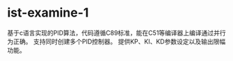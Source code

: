 # ist-examine-1

基于c语言实现的PID算法，代码遵循C89标准，能在C51等编译器上编译通过并行为正确。
支持同时创建多个PID控制器。
提供KP、KI、KD参数设定以及输出限幅功能。
